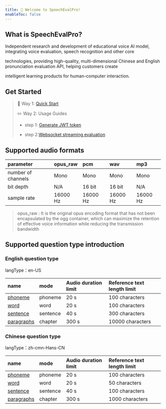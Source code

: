 ```yaml
---
title: 💜 Welcome to SpeechEvalPro! 
enableToc: false
---
```


## What is SpeechEvalPro?

Independent research and development of educational voice AI model, integrating voice evaluation, speech recognition and other core 

technologies, providing high-quality, multi-dimensional Chinese and English pronunciation evaluation API, helping customers create 

intelligent learning products for human-computer interaction.

## Get Started
> 👀 Way 1:  [Quick Start](setup/quick_start.md)
>
> ✏️ Way 2: Usage Guides
> 
> - step 1: [Generate JWT token](setup/usage/token.md)
> 
> - step 2:[Websocket streaming evaluation](setup/usage/ws.md) 

## Supported audio formats

| parameter          | opus_raw | pcm      | wav      | mp3      |
|:-------------------|:---------|:---------|:---------|:---------|
| number of channels | Mono     | Mono     | Mono     | Mono     |
| bit depth          | N/A      | 16 bit   | 16 bit   | N/A      |
| sample rate        | 16000 Hz | 16000 Hz | 16000 Hz | 16000 Hz |


> opus_raw : It is the original opus encoding format that has not been encapsulated by the ogg container, which can maximize the retention of effective voice information while reducing the transmission bandwidth


## Supported question type introduction
### English question type

langType：en-US

| name                                   | mode      | Audio duration limit  | Reference text length limit  |
|:---------------------------------------|:----------|:----------------------|:-----------------------------|
| [phoneme](mode/en-basic/phoneme.md)    | phoneme   | 20 s                  | 100 characters               |
| [word](mode/en-basic/word.md)          | word      | 20 s                  | 100 characters               |
| [sentence](mode/en-basic/sentence.md)  | sentence  | 40 s                  | 300 characters               |
| [paragraphs](mode/en-basic/chapter.md) | chapter   | 300 s                 | 10000 characters             |

### Chinese question type

langType：zh-cmn-Hans-CN

| name                                   | mode      | Audio duration limit  | Reference text length limit  |
|:---------------------------------------|:----------|:----------------------|:-----------------------------|
| [phoneme](mode/zh-basic/phoneme.md)    | phoneme   | 20 s                  | 100 characters               |
| [word](mode/zh-basic/word.md)          | word      | 20 s                  | 50 characters                |
| [sentence](mode/zh-basic/sentence.md)  | sentence  | 40 s                  | 100 characters               |
| [paragraphs](mode/zh-basic/chapter.md) | chapter   | 300 s                 | 1000 characters              |
